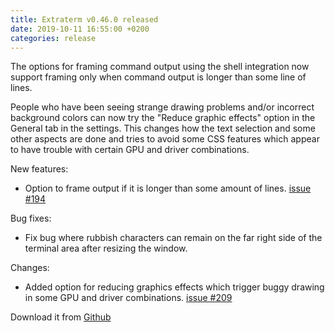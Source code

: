 ```yaml
---
title: Extraterm v0.46.0 released
date: 2019-10-11 16:55:00 +0200
categories: release
---
```


The options for framing command output using the shell integration now support framing only when command output is longer than some line of lines.

People who have been seeing strange drawing problems and/or incorrect background colors can now try the "Reduce graphic effects" option in the General tab in the settings. This changes how the text selection and some other aspects are done and tries to avoid some CSS features which appear to have trouble with certain GPU and driver combinations.


New features:

* Option to frame output if it is longer than some amount of lines. [issue #194](https://github.com/sedwards2009/extraterm/issues/194)

Bug fixes:

* Fix bug where rubbish characters can remain on the far right side of the terminal area after resizing the window.

Changes:

* Added option for reducing graphics effects which trigger buggy drawing in some GPU and driver combinations. [issue #209](https://github.com/sedwards2009/extraterm/issues/209)


Download it from [Github](https://github.com/sedwards2009/extraterm/releases/tag/v0.46.0)
